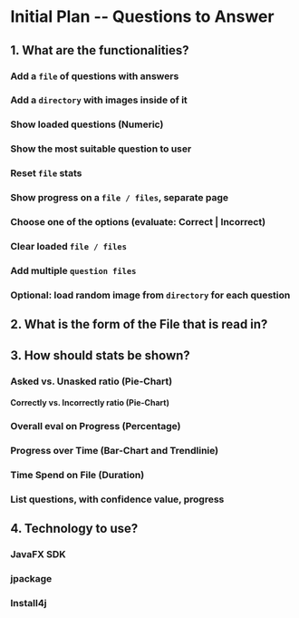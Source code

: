 # Initial Plan -- Questions to Answer
## 1. What are the functionalities?
### Add a `file` of questions with answers
### Add a `directory` with images inside of it
### Show loaded questions (Numeric)
### Show the most suitable question to user
### Reset `file` stats
### Show progress on a `file / files`, separate page
### Choose one of the options (evaluate: Correct | Incorrect)
### Clear loaded `file / files`
### Add multiple `question files`
### Optional: load random image from `directory` for each question
## 2. What is the form of the File that is read in?
## 3. How should stats be shown?
### Asked vs. Unasked ratio (Pie-Chart)
#### Correctly vs. Incorrectly ratio (Pie-Chart)
### Overall eval on Progress (Percentage)
### Progress over Time (Bar-Chart and Trendlinie)
### Time Spend on File (Duration)
### List questions, with confidence value, progress
## 4. Technology to use?
### JavaFX SDK
### jpackage
### Install4j